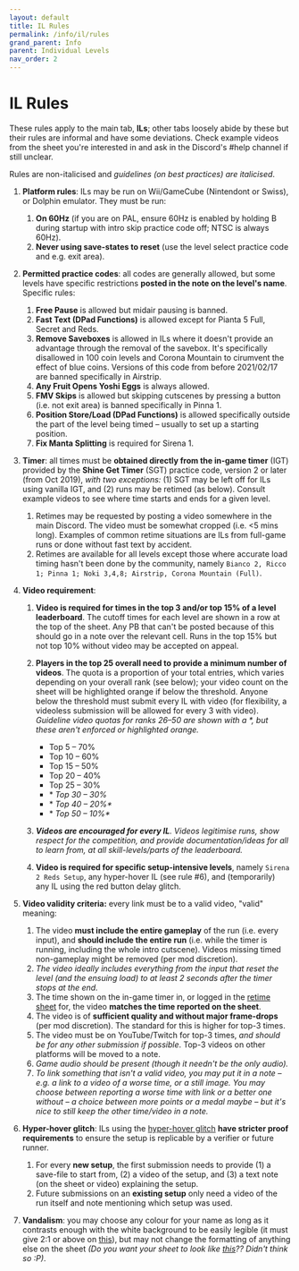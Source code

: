 ```yaml
---
layout: default
title: IL Rules
permalink: /info/il/rules
grand_parent: Info
parent: Individual Levels
nav_order: 2
---
```


# IL Rules
These rules apply to the main tab, **ILs**; other tabs loosely abide by these but their rules are informal and have some deviations. Check example videos from the sheet you're interested in and ask in the Discord's #help channel if still unclear.

Rules are non-italicised and *guidelines (on best practices) are italicised*.

1. **Platform rules**: ILs may be run on Wii/GameCube (Nintendont or Swiss), or Dolphin emulator. They must be run:
    1. **On 60Hz** (if you are on PAL, ensure 60Hz is enabled by holding B during startup with intro skip practice code off; NTSC is always 60Hz).
    2. **Never using save-states to reset** (use the level select practice code and e.g. exit area).

2. **Permitted practice codes**: all codes are generally allowed, but some levels have specific restrictions **posted in the note on the level's name**. Specific rules:
    1. **Free Pause** is allowed but midair pausing is banned.
    2. **Fast Text (DPad Functions)** is allowed except for Pianta 5 Full, Secret and Reds.
    3. **Remove Saveboxes** is allowed in ILs where it doesn't provide an advantage through the removal of the savebox. It's specifically disallowed in 100 coin levels and Corona Mountain to cirumvent the effect of blue coins. Versions of this code from before 2021/02/17 are banned specifically in Airstrip.
    4. **Any Fruit Opens Yoshi Eggs** is always allowed.
    5. **FMV Skips** is allowed but skipping cutscenes by pressing a button (i.e. not exit area) is banned specifically in Pinna 1.
    6. **Position Store/Load (DPad Functions)** is allowed specifically outside the part of the level being timed – usually to set up a starting position.
    7. **Fix Manta Splitting** is required for Sirena 1.

3. **Timer**: all times must be **obtained directly from the in-game timer** (IGT) provided by the **Shine Get Timer** (SGT) practice code, version 2 or later (from Oct 2019), *with two exceptions:* (1) SGT may be left off for ILs using vanilla IGT, and (2) runs may be retimed (as below). Consult example videos to see where time starts and ends for a given level.
    1. Retimes may be requested by posting a video somewhere in the main Discord. The video must be somewhat cropped (i.e. <5 mins long). Examples of common retime situations are ILs from full-game runs or done without fast text by accident.
    2. Retimes are available for all levels except those where accurate load timing hasn't been done by the community, namely `Bianco 2, Ricco 1; Pinna 1; Noki 3,4,8; Airstrip, Corona Mountain (Full)`.

4. **Video requirement**:
    1. **Video is required for times in the top 3 and/or top 15% of a level leaderboard**. The cutoff times for each level are shown in a row at the top of the sheet. Any PB that can't be posted because of this should go in a note over the relevant cell. Runs in the top 15% but not top 10% without video may be accepted on appeal.
    2. **Players in the top 25 overall need to provide a minimum number of videos**. The quota is a proportion of your total entries, which varies depending on your overall rank (see below); your video count on the sheet will be highlighted orange if below the threshold. Anyone below the threshold must submit every IL with video (for flexibility, a videoless submission will be allowed for every 3 with video). *Guideline video quotas for ranks 26–50 are shown with a \*, but these aren't enforced or highlighted orange.*
        <ul>
            <li> Top 5 – 70% </li>
            <li> Top 10 – 60% </li>
            <li> Top 15 – 50% </li>
            <li> Top 20 – 40% </li>
            <li> Top 25 – 30% </li>
            <li> * <i> Top 30 – 30% </i> </li>
            <li> * <i> Top 40 – 20%* </i> </li>
            <li> * <i> Top 50 – 10%* </i> </li>
        </ul>

    3. ***Videos are encouraged for every IL**. Videos legitimise runs, show respect for the competition, and provide documentation/ideas for all to learn from, at all skill-levels/parts of the leaderboard.*
    4. **Video is required for specific setup-intensive levels**, namely `Sirena 2 Reds Setup`, any hyper-hover IL (see rule #6), and (temporarily) any IL using the red button delay glitch.

5. **Video validity criteria:** every link must be to a valid video, "valid" meaning: 
    1. The video **must include the entire gameplay** of the run (i.e. every input), and **should include the entire run** (i.e. while the timer is running, including the whole intro cutscene). Videos missing timed non-gameplay might be removed (per mod discretion).
    2. *The video ideally includes everything from the input that reset the level (and the ensuing load) to at least 2 seconds after the timer stops at the end.*
    3. The time shown on the in-game timer in, or logged in the [retime sheet](https://tiny.cc/smsilretimelog) for, the video **matches the time reported on the sheet**.
    4. The video is of **sufficient quality and without major frame-drops** (per mod discretion). The standard for this is higher for top-3 times.
    5. The video must be on YouTube/Twitch for top-3 times, *and should be for any other submission if possible*. Top-3 videos on other platforms will be moved to a note.
    6. *Game audio should be present (though it needn't be the only audio).*
    7. *To link something that isn't a valid video, you may put it in a note – e.g. a link to a video of a worse time, or a still image. You may choose between reporting a worse time with link or a better one without – a choice between more points or a medal maybe – but it's nice to still keep the other time/video in a note.*


6. **Hyper-hover glitch**: ILs using the [hyper-hover glitch](https://clips.twitch.tv/StylishShakingTubersOSkomodo-5KdV2BXaPwASFPMF) **have stricter proof requirements** to ensure the setup is replicable by a verifier or future runner.
    1. For every **new setup**, the first submission needs to provide (1) a save-file to start from, (2) a video of the setup, and (3) a text note (on the sheet or video) explaining the setup.
    2. Future submissions on an **existing setup** only need a video of the run itself and note mentioning which setup was used.

7. **Vandalism**: you may choose any colour for your name as long as it contrasts enough with the white background to be easily legible (it must give 2:1 or above on [this](https://webaim.org/resources/contrastchecker/)), but may not change the formatting of anything else on the sheet *(Do you want your sheet to look like [this](https://bit.ly/2MLA3pK)?? Didn't think so :P)*.

